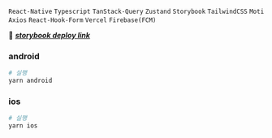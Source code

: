 `React-Native` `Typescript` `TanStack-Query` `Zustand` `Storybook` `TailwindCSS` `Moti` `Axios` `React-Hook-Form` `Vercel` `Firebase(FCM)`

🔗 _**<a href="https://fromnow-storybook.vercel.app">storybook deploy link</a>**_

### android 


```bash
# 실행
yarn android
```


### ios

```bash
# 실행
yarn ios
```